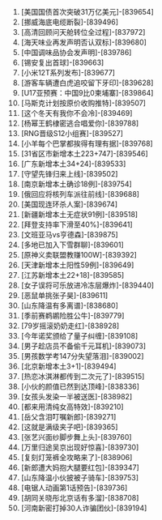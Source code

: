 
1. [美国国债首次突破31万亿美元]-[839654]
1. [挪威海底电缆断裂]-[839496]
1. [高清回顾问天舱转位全过程]-[837972]
1. [海天味业再发声明否认双标]-[839680]
1. [中国调味品协会发声明]-[839786]
1. [锡安复出首球]-[839663]
1. [小米12T系列发布]-[839677]
1. [游客车辆遭白虎追咬留下牙印]-[839628]
1. [U17亚预赛：中国9比0柬埔寨]-[839864]
1. [马斯克计划按原价收购推特]-[839507]
1. [这个冬天有我你不会冷]-[839469]
1. [杨幂王鹤棣密逃合唱爱你]-[839788]
1. [RNG晋级S12小组赛]-[839527]
1. [小羊每个巴掌都挨得有理有据]-[839768]
1. [31省区市新增本土223+747]-[839546]
1. [广东新增本土34+24]-[839533]
1. [守望先锋归来上线]-[839502]
1. [南京新增本土确诊18例]-[839754]
1. [俄回应将核列车派往前线]-[839688]
1. [美国现连环杀人案]-[839674]
1. [新疆新增本土无症状91例]-[839518]
1. [拜登支持率下滑至40%]-[839641]
1. [文班亚马vs亨德森]-[839875]
1. [多地已加入下雪群聊]-[839601]
1. [原神义卖联盟教赚100W]-[839392]
1. [天津新增本土阳性59例]-[839649]
1. [江苏新增本土22+18]-[839585]
1. [女子误将可乐放进冷冻层爆炸]-[839440]
1. [恶鼠单挑张子昊]-[839611]
1. [山东降温有多离谱]-[838680]
1. [季前赛鹈鹕险胜公牛]-[839779]
1. [79岁摇滚奶奶走红]-[838928]
1. [今年诺奖颁给了量子纠缠]-[839108]
1. [男子趁店员不备偷千元耳机]-[839073]
1. [男孩数学考147分失望落泪]-[839002]
1. [北京新增本土3+1]-[839494]
1. [热恋冰淇淋都传到二次元了]-[839515]
1. [小伙的颜值已然到达顶峰]-[838336]
1. [女孩头发染一半被送医]-[838982]
1. [都来用清纯女高特效]-[839210]
1. [岳父含泪叮嘱新郎]-[839271]
1. [这就是满级夹子吧]-[839365]
1. [张艺兴面纱脚步舞上头]-[839760]
1. [万里归途吴京出现好惊喜]-[839730]
1. [复刻灯笼裤全攻略来了]-[838906]
1. [新郎遭大妈抱大腿要红包]-[839347]
1. [山东降温小伙披被子骑车]-[839753]
1. [电锯人动画第1话预告]-[839736]
1. [胡同关晓彤北京话有多溜]-[838708]
1. [河南新密打掉30人诈骗团伙]-[839194]